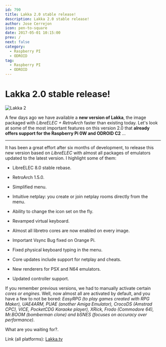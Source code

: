 ```yaml
---
id: 790
title: Lakka 2.0 stable release!
description: Lakka 2.0 stable release!
author: Jose Cerrejon
icon: pen-to-square
date: 2017-05-01 10:15:00
prev: /
next: false
category:
  - Raspberry PI
  - ODROID
tag:
  - Raspberry PI
  - ODROID
---
```


# Lakka 2.0 stable release!

![Lakka 2](/images/2014/11/lakka.png)

A few days ago we have available a **new version of Lakka**, the image packaged with *LibreELEC + RetroArch* faster than existing today. Let's look at some of the most important features on this version 2.0 that **already offers support for the Raspberry Pi 0W and ODROID C2** ...

- - -
It has been a great effort after six months of development, to release this new version based on *LibreELEC* with almost all packages of emulators updated to the latest version. I highlight some of them:


* LibreELEC 8.0 stable rebase.

* RetroArch 1.5.0.

* Simplified menu.

* Intuitive netplay: you create or join netplay rooms directly from the menu.

* Ability to change the icon set on the fly.

* Revamped virtual keyboard.

* Almost all libretro cores are now enabled on every image.

* Important Vsync Bug fixed on Orange Pi.

* Fixed physical keyboard typing in the menu.

* Core updates include support for netplay and cheats.

* New renderers for PSX and N64 emulators.

* Updated controller support.

If you remember previous versions, we had to manually activate certain *cores or engines*. Well, now almost all are activated by default, and you have a few to not be bored: *EasyRPG (to play games created with RPG Maker), UAE4ARM, PUAE (another Amiga Emulator), CrocoDS (Amstrad CPC), VICE, PocketCDG Karaoke player), XRick, Frodo (Commodore 64), Mr.BOOM (bomberman clone) and bSNES (focuses on accuracy over performance)*.

What are you waiting for?.

Link (all platforms): [Lakka.tv](http://www.lakka.tv/get/linux/)